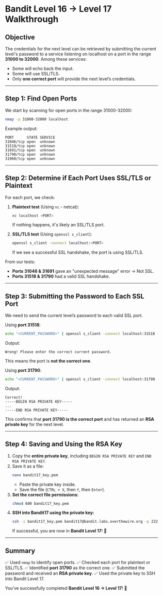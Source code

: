 # Bandit Level 16 → Level 17 Walkthrough

## Objective
The credentials for the next level can be retrieved by submitting the current level's password to a service listening on localhost on a port in the range **31000 to 32000**. Among these services:
- Some will echo back the input.
- Some will use SSL/TLS.
- Only **one correct port** will provide the next level’s credentials.

---

## **Step 1: Find Open Ports**
We start by scanning for open ports in the range 31000-32000:

```bash
nmap -p 31000-32000 localhost
```

Example output:
```
PORT      STATE SERVICE
31046/tcp open  unknown
31518/tcp open  unknown
31691/tcp open  unknown
31790/tcp open  unknown
31960/tcp open  unknown
```

---

## **Step 2: Determine if Each Port Uses SSL/TLS or Plaintext**
For each port, we check:
1. **Plaintext test** (Using `nc` - netcat):
   ```bash
   nc localhost <PORT>
   ```
   If nothing happens, it's likely an SSL/TLS port.

2. **SSL/TLS test** (Using `openssl s_client`):
   ```bash
   openssl s_client -connect localhost:<PORT>
   ```
   If we see a successful SSL handshake, the port is using SSL/TLS.

From our tests:
- **Ports 31046 & 31691** gave an "unexpected message" error → Not SSL.
- **Ports 31518 & 31790** had a valid SSL handshake.

---

## **Step 3: Submitting the Password to Each SSL Port**
We need to send the current level’s password to each valid SSL port.

Using **port 31518**:
```bash
echo "<CURRENT_PASSWORD>" | openssl s_client -connect localhost:31518 -quiet
```
Output:
```
Wrong! Please enter the correct current password.
```
This means the port is **not the correct one**.

Using **port 31790**:
```bash
echo "<CURRENT_PASSWORD>" | openssl s_client -connect localhost:31790 -quiet
```
Output:
```
Correct!
-----BEGIN RSA PRIVATE KEY-----
...
-----END RSA PRIVATE KEY-----
```

This confirms that **port 31790 is the correct port** and has returned an **RSA private key** for the next level.

---

## **Step 4: Saving and Using the RSA Key**
1. Copy the **entire private key**, including `BEGIN RSA PRIVATE KEY` and `END RSA PRIVATE KEY`.
2. Save it as a file:
   ```bash
   nano bandit17_key.pem
   ```
   - Paste the private key inside.
   - Save the file (`CTRL + X`, then `Y`, then `Enter`).
3. **Set the correct file permissions:**
   ```bash
   chmod 600 bandit17_key.pem
   ```
4. **SSH into Bandit17 using the private key:**
   ```bash
   ssh -i bandit17_key.pem bandit17@bandit.labs.overthewire.org -p 2220
   ```
   If successful, you are now in **Bandit Level 17**! 🎉

---

## **Summary**
✅ Used `nmap` to identify open ports.
✅ Checked each port for plaintext or SSL/TLS.
✅ Identified **port 31790** as the correct one.
✅ Submitted the password and received an **RSA private key**.
✅ Used the private key to SSH into Bandit Level 17.

You’ve successfully completed **Bandit Level 16 → Level 17**! 🚀
